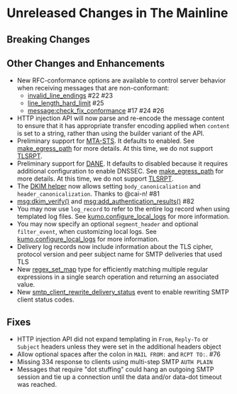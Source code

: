 # Unreleased Changes in The Mainline

## Breaking Changes

## Other Changes and Enhancements
* New RFC-conformance options are available to control server behavior
  when receiving messages that are non-conformant:
     * [invalid_line_endings](../reference/kumo/start_esmtp_listener.md#invalid_line_endings) #22 #23
     * [line_length_hard_limit](../reference/kumo/start_esmtp_listener.md#line_length_hard_limit) #25
     * [message:check_fix_conformance](../reference/message/check_fix_conformance.md) #17 #24 #26
* HTTP injection API will now parse and re-encode the message content to ensure
  that it has appropriate transfer encoding applied when `content` is set to a
  string, rather than using the builder variant of the API.
* Preliminary support for
  [MTA-STS](https://datatracker.ietf.org/doc/html/rfc8461). It defaults to
  enabled. See
  [make_egress_path](../reference/kumo/make_egress_path.md#enable_mta_sts) for
  more details. At this time, we do not support
  [TLSRPT](https://datatracker.ietf.org/doc/html/rfc8460).
* Preliminary support for
  [DANE](https://datatracker.ietf.org/doc/html/rfc7672). It defaults to
  disabled because it requires additional configuration to enable DNSSEC. See
  [make_egress_path](../reference/kumo/make_egress_path.md#enable_dane) for
  more details. At this time, we do not support
  [TLSRPT](https://datatracker.ietf.org/doc/html/rfc8460).
* The [DKIM
  helper](../userguide/configuration/dkim.md#using-the-dkim_signlua-policy-helper)
  now allows setting `body_canonicaliation` and `header_canonicalization`.
  Thanks to @cai-n! #81
* [msg:dkim_verify()](../reference/message/dkim_verify.md) and
  [msg:add_authentication_results()](../reference/message/add_authentication_results.md)
  #82
* You may now use `log_record` to refer to the entire log record when using
  templated log files. See
  [kumo.configure_local_logs](../reference/kumo/configure_local_logs.md) for
  more information.
* You may now specify an optional `segment_header` and optional `filter_event`,
  when customizing local logs.
  See [kumo.configure_local_logs](../reference/kumo/configure_local_logs.md)
  for more information.
* Delivery log records now include information about the TLS cipher, protocol
  version and peer subject name for SMTP deliveries that used TLS
* New [regex_set_map](../reference/kumo.regex_set_map/new.md) type for efficiently
  matching multiple regular expressions in a single search operation and returning
  an associated value.
* New
  [smtp_client_rewrite_delivery_status](../reference/events/smtp_client_rewrite_delivery_status.md)
  event to enable rewriting SMTP client status codes.

## Fixes
* HTTP injection API did not expand templating in `From`, `Reply-To` or
  `Subject` headers unless they were set in the additional headers object
* Allow optional spaces after the colon in `MAIL FROM:` and `RCPT TO:`. #76
* Missing 334 response to clients using multi-step SMTP `AUTH PLAIN`
* Messages that require "dot stuffing" could hang an outgoing SMTP session
  and tie up a connection until the data and/or data-dot timeout was reached.
